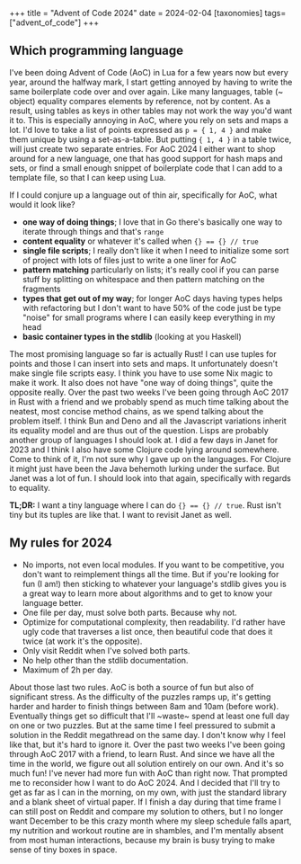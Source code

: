 +++
title = "Advent of Code 2024"
date = 2024-02-04
[taxonomies]
tags=["advent_of_code"]
+++

## Which programming language

I've been doing Advent of Code (AoC) in Lua for a few years now but every year, around the halfway mark, I start getting annoyed by having to write the same boilerplate code over and over again. Like many languages, table (~ object) equality compares elements by reference, not by content. As a result, using tables as keys in other tables may not work the way you'd want it to. This is especially annoying in AoC, where you rely on sets and maps a lot. I'd love to take a list of points expressed as `p = { 1, 4 }` and make them unique by using a set-as-a-table. But putting `{ 1, 4 }` in a table twice, will just create two separate entries. For AoC 2024 I either want to shop around for a new language, one that has good support for hash maps and sets, or find a small enough snippet of boilerplate code that I can add to a template file, so that I can keep using Lua.

If I could conjure up a language out of thin air, specifically for AoC, what would it look like?

- <b>one way of doing things</b>; I love that in Go there's basically one way to iterate through things and that's `range`
- <b>content equality</b> or whatever it's called when `{} == {} // true`
- <b>single file scripts</b>; I really don't like it when I need to initialize some sort of project with lots of files just to write a one liner for AoC
- <b>pattern matching</b> particularly on lists; it's really cool if you can parse stuff by splitting on whitespace and then pattern matching on the fragments
- <b>types that get out of my way</b>; for longer AoC days having types helps with refactoring but I don't want to have 50% of the code just be type "noise" for small programs where I can easily keep everything in my head
- <b>basic container types in the stdlib</b> (looking at you Haskell)

The most promising language so far is actually Rust! I can use tuples for points and those I can insert into sets and maps. It unfortunately doesn't make single file scripts easy. I think you have to use some Nix magic to make it work. It also does not have "one way of doing things", quite the opposite really. Over the past two weeks I've been going through AoC 2017 in Rust with a friend and we probably spend as much time talking about the neatest, most concise method chains, as we spend talking about the problem itself. I think Bun and Deno and all the Javascript variations inherit its equality model and are thus out of the question. Lisps are probably another group of languages I should look at. I did a few days in Janet for 2023 and I think I also have some Clojure code lying around somewhere. Come to think of it, I'm not sure why I gave up on the languages. For Clojure it might just have been the Java behemoth lurking under the surface. But Janet was a lot of fun. I should look into that again, specifically with regards to equality.

<b>TL;DR:</b> I want a tiny language where I can do `{} == {} // true`. Rust isn't tiny but its tuples are like that. I want to revisit Janet as well.

## My rules for 2024

- No imports, not even local modules. If you want to be competitive, you don't want to reimplement things all the time. But if you're looking for fun (I am!) then sticking to whatever your language's stdlib gives you is a great way to learn more about algorithms and to get to know your language better.
- One file per day, must solve both parts. Because why not.
- Optimize for computational complexity, then readability. I'd rather have ugly code that traverses a list once, then beautiful code that does it twice (at work it's the opposite).
- Only visit Reddit when I've solved both parts.
- No help other than the stdlib documentation.
- Maximum of 2h per day.

About those last two rules. AoC is both a source of fun but also of significant stress. As the difficulty of the puzzles ramps up, it's getting harder and harder to finish things between 8am and 10am (before work). Eventually things get so difficult that I'll ~waste~ spend at least one full day on one or two puzzles. But at the same time I feel pressured to submit a solution in the Reddit megathread on the same day. I don't know why I feel like that, but it's hard to ignore it. Over the past two weeks I've been going through AoC 2017 with a friend, to learn Rust. And since we have all the time in the world, we figure out all solution entirely on our own. And it's so much fun! I've never had more fun with AoC than right now. That prompted me to reconsider how I want to do AoC 2024. And I decided that I'll try to get as far as I can in the morning, on my own, with just the standard library and a blank sheet of virtual paper. If I finish a day during that time frame I can still post on Reddit and compare my solution to others, but I no longer want December to be this crazy month where my sleep schedule falls apart, my nutrition and workout routine are in shambles, and I'm mentally absent from most human interactions, because my brain is busy trying to make sense of tiny boxes in space.

